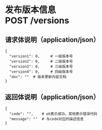 # 发布版本信息<br>POST /versions

## 请求体说明（application/json）
```json5
{
  "version1": 0,	 # 一级版本号
  "version2": 0,	 # 二级版本号
  "version3": 0,	 # 三级版本号
  "version4": 0,	 # 四级版本号
  "doc": ""	 # 版本更新内容文档
}
```

## 返回体说明（application/json）
```json5
{
  "code": "",	 # ok表示成功，其他表示错误代码
  "message": ""	 # 与code对应的描述信息
}
```
